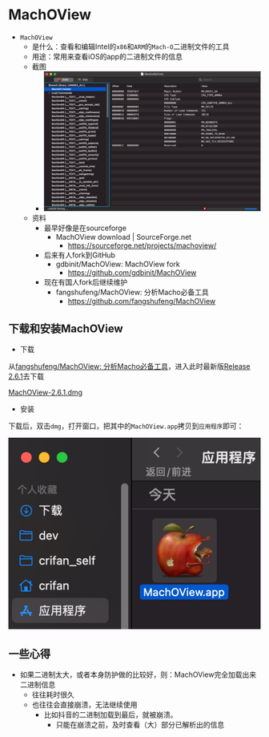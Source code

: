 # MachOView

* `MachOView`
  * 是什么：查看和编辑Intel的`x86`和`ARM`的`Mach-O`二进制文件的工具
  * 用途：常用来查看iOS的app的二进制文件的信息
  * 截图
    * ![machoview_musicallycore](../../assets/img/machoview_musicallycore.png)
  * 资料
    * 最早好像是在sourceforge
      * MachOView download | SourceForge.net
        * https://sourceforge.net/projects/machoview/
    * 后来有人fork到GitHub
      * gdbinit/MachOView: MachOView fork
        * https://github.com/gdbinit/MachOView
    * 现在有国人fork后继续维护
      * fangshufeng/MachOView: 分析Macho必备工具
        * https://github.com/fangshufeng/MachOView

## 下载和安装MachOView

* 下载

从[fangshufeng/MachOView: 分析Macho必备工具](https://github.com/fangshufeng/MachOView)，进入此时最新版[Release 2.6.1](https://github.com/fangshufeng/MachOView/releases/tag/2.6.1)去下载

[MachOView-2.6.1.dmg](https://github.com/fangshufeng/MachOView/releases/download/2.6.1/MachOView-2.6.1.dmg)

* 安装

下载后，双击`dmg`，打开窗口，把其中的`MachOView.app`拷贝到`应用程序`即可：

![macoview_app](../../assets/img/macoview_app.jpg)

## 一些心得

* 如果二进制太大，或者本身防护做的比较好，则：MachOView完全加载出来二进制信息
  * 往往耗时很久
  * 也往往会直接崩溃，无法继续使用
    * 比如抖音的二进制加载到最后，就被崩溃。
      * 只能在崩溃之前，及时查看（大）部分已解析出的信息
